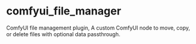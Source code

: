 # comfyui_file_manager
ComfyUI file management plugin, A custom ComfyUI node to move, copy, or delete files with optional data passthrough.
